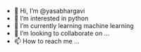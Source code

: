 - 👋 Hi, I’m @yasabhargavi
- 👀 I’m interested in python
- 🌱 I’m currently learning machine learning
- 💞️ I’m looking to collaborate on ...
- 📫 How to reach me ...

<!---
yasabhargavi/yasabhargavi is a ✨ special ✨ repository because its `README.md` (this file) appears on your GitHub profile.
You can click the Preview link to take a look at your changes.
--->
